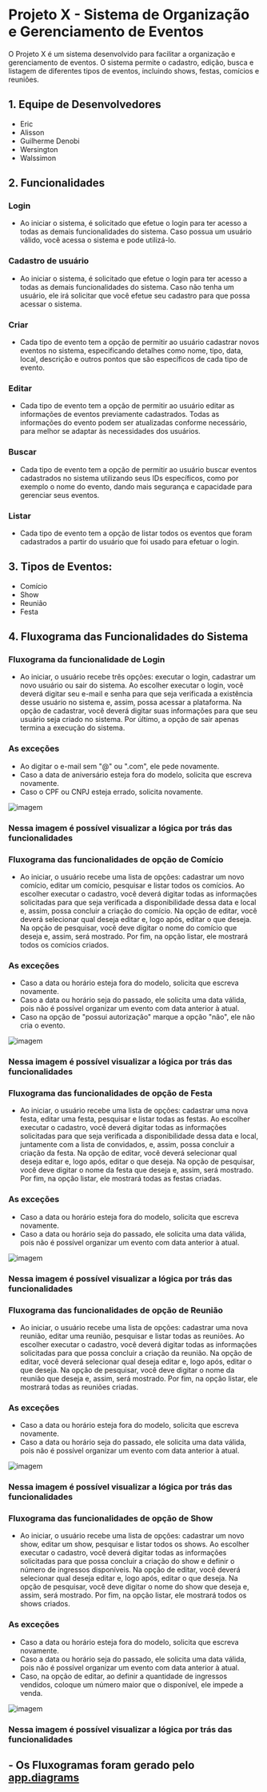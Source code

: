 # Projeto X - Sistema de Organização e Gerenciamento de Eventos

O Projeto X é um sistema desenvolvido para facilitar a organização e gerenciamento de eventos. O sistema permite o cadastro, edição, busca e listagem de diferentes tipos de eventos, incluindo shows, festas, comícios e reuniões.

## 1. Equipe de Desenvolvedores

- Eric 
- Alisson 
- Guilherme Denobi 
- Wersington
- Walssimon

## 2. Funcionalidades

### Login
- Ao iniciar o sistema, é solicitado que efetue o login para ter acesso a todas as demais funcionalidades do sistema. Caso possua um usuário válido, você acessa o sistema e pode utilizá-lo.

### Cadastro de usuário
- Ao iniciar o sistema, é solicitado que efetue o login para ter acesso a todas as demais funcionalidades do sistema. Caso não tenha um usuário, ele irá solicitar que você efetue seu cadastro para que possa acessar o sistema.

### Criar 
- Cada tipo de evento tem a opção de permitir ao usuário cadastrar novos eventos no sistema, especificando detalhes como nome, tipo, data, local, descrição e outros pontos que são específicos de cada tipo de evento.

### Editar 
- Cada tipo de evento tem a opção de permitir ao usuário editar as informações de eventos previamente cadastrados. Todas as informações do evento podem ser atualizadas conforme necessário, para melhor se adaptar às necessidades dos usuários.

### Buscar 
- Cada tipo de evento tem a opção de permitir ao usuário buscar eventos cadastrados no sistema utilizando seus IDs específicos, como por exemplo o nome do evento, dando mais segurança e capacidade para gerenciar seus eventos.

### Listar 
- Cada tipo de evento tem a opção de listar todos os eventos que foram cadastrados a partir do usuário que foi usado para efetuar o login.

## 3. Tipos de Eventos:
- Comício
- Show
- Reunião
- Festa

## 4. Fluxograma das Funcionalidades do Sistema

### Fluxograma da funcionalidade de Login
* Ao iniciar, o usuário recebe três opções: executar o login, cadastrar um novo usuário ou sair do sistema. Ao escolher executar o login, você deverá digitar seu e-mail e senha para que seja verificada a existência desse usuário no sistema e, assim, possa acessar a plataforma. Na opção de cadastrar, você deverá digitar suas informações para que seu usuário seja criado no sistema. Por último, a opção de sair apenas termina a execução do sistema.

### As exceções
* Ao digitar o e-mail sem "@" ou ".com", ele pede novamente.
* Caso a data de aniversário esteja fora do modelo, solicita que escreva novamente.
* Caso o CPF ou CNPJ esteja errado, solicita novamente.

![imagem](/Fluxogramas/LOGIN.jpg)
### Nessa imagem é possível visualizar a lógica por trás das funcionalidades 

### Fluxograma das funcionalidades de opção de Comício
* Ao iniciar, o usuário recebe uma lista de opções: cadastrar um novo comício, editar um comício, pesquisar e listar todos os comícios. Ao escolher executar o cadastro, você deverá digitar todas as informações solicitadas para que seja verificada a disponibilidade dessa data e local e, assim, possa concluir a criação do comício. Na opção de editar, você deverá selecionar qual deseja editar e, logo após, editar o que deseja. Na opção de pesquisar, você deve digitar o nome do comício que deseja e, assim, será mostrado. Por fim, na opção listar, ele mostrará todos os comícios criados.

### As exceções
* Caso a data ou horário esteja fora do modelo, solicita que escreva novamente.
* Caso a data ou horário seja do passado, ele solicita uma data válida, pois não é possível organizar um evento com data anterior à atual.
* Caso na opção de "possui autorização" marque a opção "não", ele não cria o evento.

![imagem](/Fluxogramas/COMICIO.jpg)
### Nessa imagem é possível visualizar a lógica por trás das funcionalidades 

### Fluxograma das funcionalidades de opção de Festa
* Ao iniciar, o usuário recebe uma lista de opções: cadastrar uma nova festa, editar uma festa, pesquisar e listar todas as festas. Ao escolher executar o cadastro, você deverá digitar todas as informações solicitadas para que seja verificada a disponibilidade dessa data e local, juntamente com a lista de convidados, e, assim, possa concluir a criação da festa. Na opção de editar, você deverá selecionar qual deseja editar e, logo após, editar o que deseja. Na opção de pesquisar, você deve digitar o nome da festa que deseja e, assim, será mostrado. Por fim, na opção listar, ele mostrará todas as festas criadas.

### As exceções
* Caso a data ou horário esteja fora do modelo, solicita que escreva novamente.
* Caso a data ou horário seja do passado, ele solicita uma data válida, pois não é possível organizar um evento com data anterior à atual.

![imagem](/Fluxogramas/FESTA.jpg)
### Nessa imagem é possível visualizar a lógica por trás das funcionalidades 

### Fluxograma das funcionalidades de opção de Reunião
* Ao iniciar, o usuário recebe uma lista de opções: cadastrar uma nova reunião, editar uma reunião, pesquisar e listar todas as reuniões. Ao escolher executar o cadastro, você deverá digitar todas as informações solicitadas para que possa concluir a criação da reunião. Na opção de editar, você deverá selecionar qual deseja editar e, logo após, editar o que deseja. Na opção de pesquisar, você deve digitar o nome da reunião que deseja e, assim, será mostrado. Por fim, na opção listar, ele mostrará todas as reuniões criadas.

### As exceções
* Caso a data ou horário esteja fora do modelo, solicita que escreva novamente.
* Caso a data ou horário seja do passado, ele solicita uma data válida, pois não é possível organizar um evento com data anterior à atual.

![imagem](/Fluxogramas/REUNIAO.jpg)
### Nessa imagem é possível visualizar a lógica por trás das funcionalidades 

### Fluxograma das funcionalidades de opção de Show
* Ao iniciar, o usuário recebe uma lista de opções: cadastrar um novo show, editar um show, pesquisar e listar todos os shows. Ao escolher executar o cadastro, você deverá digitar todas as informações solicitadas para que possa concluir a criação do show e definir o número de ingressos disponíveis. Na opção de editar, você deverá selecionar qual deseja editar e, logo após, editar o que deseja. Na opção de pesquisar, você deve digitar o nome do show que deseja e, assim, será mostrado. Por fim, na opção listar, ele mostrará todos os shows criados.

### As exceções
* Caso a data ou horário esteja fora do modelo, solicita que escreva novamente.
* Caso a data ou horário seja do passado, ele solicita uma data válida, pois não é possível organizar um evento com data anterior à atual.
* Caso, na opção de editar, ao definir a quantidade de ingressos vendidos, coloque um número maior que o disponível, ele impede a venda.

![imagem](/Fluxogramas/SHOW.jpg)
### Nessa imagem é possível visualizar a lógica por trás das funcionalidades 




## - Os Fluxogramas foram gerado pelo [app.diagrams](https://app.diagrams.net)